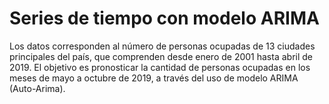 # Series de tiempo con modelo ARIMA

Los datos corresponden al número de personas ocupadas de 13 ciudades principales del país, que comprenden desde enero de 2001 hasta abril de 2019. El objetivo es pronosticar la cantidad de personas ocupadas en los meses de mayo a octubre de 2019, a través del uso de modelo ARIMA (Auto-Arima).
